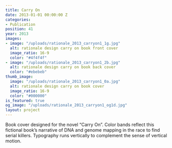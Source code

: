 ```yaml
---
title: Carry On
date: 2013-01-01 00:00:00 Z
categories:
- Publication
position: 41
year: 2013
images:
- image: "/uploads/rationale_2013_carryon1_1g.jpg"
  alt: rationale design carry on book front cover
  image_ratio: 16-9
  color: "#4f4f4f"
- image: "/uploads/rationale_2013_carryon1_2b.jpg"
  alt: rationale design carry on book back cover
  color: "#ebebeb"
thumb_image:
  image: "/uploads/rationale_2013_carryon1_0a.jpg"
  alt: rationale design carry on book cover
  image_ratio: 16-9
  color: "#000000"
is_featured: true
og_image: "/uploads/rationale_2013_carryon1_og1d.jpg"
layout: project
---
```


Book cover designed for the novel “Carry On”. Color bands reflect this fictional book’s narrative of DNA and genome mapping in the race to find serial killers. Typography runs vertically to complement the sense of vertical motion.
